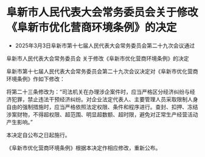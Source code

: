 # 阜新市人民代表大会常务委员会关于修改《阜新市优化营商环境条例》的决定

- 2025年3月3日阜新市第十七届人民代表大会常务委员会第二十九次会议通过

<!-- INFO END -->

阜新市人民代表大会常务委员会 关于修改《阜新市优化营商环境条例》的决定

阜新市第十七届人民代表大会常务委员会第二十九次会议决定对《阜新市优化营商环境条例》作如下修改：

将第二十三条修改为：“司法机关在办理涉企案件时，应当严格区分经济纠纷与经济犯罪，禁止违法干预经济纠纷。对企业法定代表人、主要管理人员采取限制人身自由的强制措施时，应当严格依照法定权限、条件和程序进行。查封、扣押、冻结涉案财物，不得超权限、超范围、明显超数额、超时限，避免对正常生产经营活动产生影响。”

本决定自公布之日起施行。

《阜新市优化营商环境条例》根据本决定作相应修改，重新公布。
